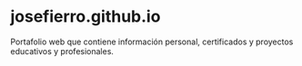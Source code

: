 # josefierro.github.io
Portafolio web que contiene información personal, certificados y proyectos educativos y profesionales.
